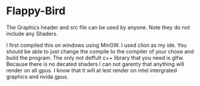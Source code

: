 # Flappy-Bird

The Graphics header and src file can be used by anyone. Note they do not include any Shaders. 

I first compiled this on windows using MinGW. I used clion as my ide. You should be able to just change the compile to the compiler of your chose and build the program. The only not deffult c++ library that you need is glfw. Because there is no decated shaders I can not garenty that anything will render on all gpus. I know that it will at lest render on intel intergrated graphics and nvida gpus. 
